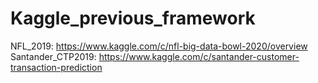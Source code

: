 # Kaggle_previous_framework
NFL_2019: https://www.kaggle.com/c/nfl-big-data-bowl-2020/overview
Santander_CTP2019: https://www.kaggle.com/c/santander-customer-transaction-prediction
